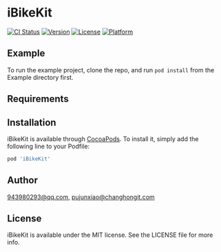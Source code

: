 # iBikeKit

[![CI Status](https://img.shields.io/travis/943980293@qq.com/iBikeKit.svg?style=flat)](https://travis-ci.org/943980293@qq.com/iBikeKit)
[![Version](https://img.shields.io/cocoapods/v/iBikeKit.svg?style=flat)](https://cocoapods.org/pods/iBikeKit)
[![License](https://img.shields.io/cocoapods/l/iBikeKit.svg?style=flat)](https://cocoapods.org/pods/iBikeKit)
[![Platform](https://img.shields.io/cocoapods/p/iBikeKit.svg?style=flat)](https://cocoapods.org/pods/iBikeKit)

## Example

To run the example project, clone the repo, and run `pod install` from the Example directory first.

## Requirements

## Installation

iBikeKit is available through [CocoaPods](https://cocoapods.org). To install
it, simply add the following line to your Podfile:

```ruby
pod 'iBikeKit'
```

## Author

943980293@qq.com, pujunxiao@changhongit.com

## License

iBikeKit is available under the MIT license. See the LICENSE file for more info.
